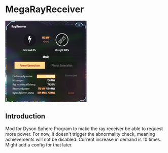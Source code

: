 # MegaRayReceiver
![demo](https://raw.githubusercontent.com/Rokumaehn/MegaRayReceiver/refs/heads/main/img/demo.png)
## Introduction
Mod for Dyson Sphere Program to make the ray receiver be able to request more power.
For now, it doesn't trigger the abnormality check, meaning achievements will not be disabled.
Current increase in demand is 10 times. Might add a config for that later.
